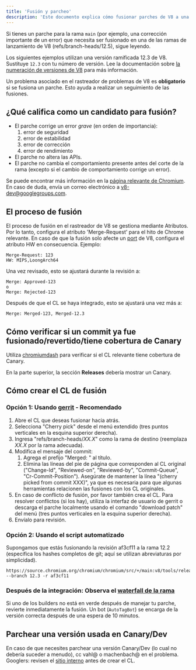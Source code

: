 ```yaml
---
title: 'Fusión y parcheo'
description: 'Este documento explica cómo fusionar parches de V8 a una rama de lanzamiento.'
---
```

Si tienes un parche para la rama `main` (por ejemplo, una corrección importante de un error) que necesita ser fusionado en una de las ramas de lanzamiento de V8 (refs/branch-heads/12.5), sigue leyendo.

Los siguientes ejemplos utilizan una versión ramificada 12.3 de V8. Sustituye `12.3` con tu número de versión. Lee la documentación sobre [la numeración de versiones de V8](/docs/version-numbers) para más información.

Un problema asociado en el rastreador de problemas de V8 es **obligatorio** si se fusiona un parche. Esto ayuda a realizar un seguimiento de las fusiones.

## ¿Qué califica como un candidato para fusión?

- El parche corrige un error *grave* (en orden de importancia):
    1. error de seguridad
    1. error de estabilidad
    1. error de corrección
    1. error de rendimiento
- El parche no altera las APIs.
- El parche no cambia el comportamiento presente antes del corte de la rama (excepto si el cambio de comportamiento corrige un error).

Se puede encontrar más información en la [página relevante de Chromium](https://chromium.googlesource.com/chromium/src/+/HEAD/docs/process/merge_request.md). En caso de duda, envía un correo electrónico a [v8-dev@googlegroups.com](mailto:v8-dev@googlegroups.com).

## El proceso de fusión

El proceso de fusión en el rastreador de V8 se gestiona mediante Atributos. Por lo tanto, configura el atributo 'Merge-Request' para el hito de Chrome relevante. En caso de que la fusión solo afecte un [port](https://v8.dev/docs/ports) de V8, configura el atributo HW en consecuencia. Ejemplo:

```
Merge-Request: 123
HW: MIPS,LoongArch64
```

Una vez revisado, esto se ajustará durante la revisión a:

```
Merge: Approved-123
o
Merge: Rejected-123
```

Después de que el CL se haya integrado, esto se ajustará una vez más a:

```
Merge: Merged-123, Merged-12.3
```

## Cómo verificar si un commit ya fue fusionado/revertido/tiene cobertura de Canary

Utiliza [chromiumdash](https://chromiumdash.appspot.com/commit/) para verificar si el CL relevante tiene cobertura de Canary.


En la parte superior, la sección **Releases** debería mostrar un Canary.

## Cómo crear el CL de fusión

### Opción 1: Usando [gerrit](https://chromium-review.googlesource.com/) - Recomendado


1. Abre el CL que deseas fusionar hacia atrás.
1. Selecciona "Cherry pick" desde el menú extendido (tres puntos verticales en la esquina superior derecha).
1. Ingresa "refs/branch-heads/*XX.X*" como la rama de destino (reemplaza *XX.X* por la rama adecuada).
1. Modifica el mensaje del commit:
   1. Agrega el prefijo "Merged: " al título.
   1. Elimina las líneas del pie de página que corresponden al CL original ("Change-Id", "Reviewed-on", "Reviewed-by", "Commit-Queue", "Cr-Commit-Position"). Asegúrate de mantener la línea "(cherry picked from commit XXX)", ya que es necesaria para que algunas herramientas relacionen las fusiones con los CL originales.
1. En caso de conflicto de fusión, por favor también crea el CL. Para resolver conflictos (si los hay), utiliza la interfaz de usuario de gerrit o descarga el parche localmente usando el comando "download patch" del menú (tres puntos verticales en la esquina superior derecha).
1. Envíalo para revisión.

### Opción 2: Usando el script automatizado

Supongamos que estás fusionando la revisión af3cf11 a la rama 12.2 (especifica los hashes completos de git; aquí se utilizan abreviaturas por simplicidad).

```
https://source.chromium.org/chromium/chromium/src/+/main:v8/tools/release/merge_to_branch_gerrit.py --branch 12.3 -r af3cf11
```


### Después de la integración: Observa el [waterfall de la rama](https://ci.chromium.org/p/v8)

Si uno de los builders no está en verde después de manejar tu parche, revierte inmediatamente la fusión. Un bot (`AutoTagBot`) se encarga de la versión correcta después de una espera de 10 minutos.

## Parchear una versión usada en Canary/Dev

En caso de que necesites parchear una versión Canary/Dev (lo cual no debería suceder a menudo), cc vahl@ o machenbach@ en el problema. Googlers: revisen el [sitio interno](http://g3doc/company/teams/v8/patching_a_version) antes de crear el CL.

